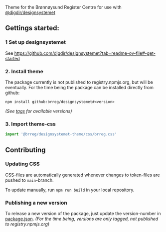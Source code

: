 Theme for the Brønnøysund Register Centre for use with [@digdir/designsystemet](https://github.com/digdir/designsystemet)

## Gettings started:

### 1 Set up designsystemet
See https://github.com/digdir/designsystemet?tab=readme-ov-file#-get-started

### 2. Install theme
The package currently is not published to registry.npmjs.org, but will be eventually. For the time being the package can be installed directly from github:

````
npm install github:brreg/designsystemet#<version>
````
_(See [tags](https://github.com/brreg/designsystemet/tags) for available versions)_

### 3. Import theme-css
````ts
import '@brreg/designsystemet-theme/css/brreg.css'
````

## Contributing

### Updating CSS
CSS-files are automatically generated whenever changes to token-files are pushed to `main`-branch.

To update manually, run ```npm run build``` in your local repository.


### Publishing a new version
To release a new version of the package, just update the version-number in [package.json](package.json).
_(For the time being, versions are only tagged, not published to registry.npmjs.org)_
